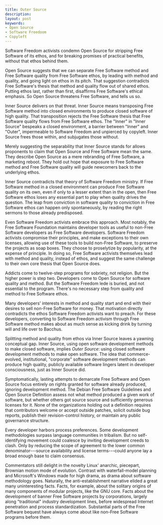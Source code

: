```yaml
---
title: Outer Source
description:
layout: post
keywords:
- Open Source
- Software Freedoom
- Copyleft
---
```


Software Freedom activists condemn Open Source for stripping Free Software of its ethos, and for breaking promises of practical benefits, without that ethos behind them.

Open Source suggests that we can separate Free Software method and Free Software quality from Free Software ethos, by leading with method and quality, and going light on ethos in its pitch.  That suggestion contradicts Free Software's thesis that method and quality flow out of shared ethos.  Putting ethos last, rather than first, disaffirms Free Software's ethical emphasis.  So Open Source threatens Free Software, and tells us so.

Inner Source delivers on that threat.  Inner Source means transposing Free Software method into closed environments to produce closed software of high quality.  That transposition rejects the Free Software thesis that Free Software quality flows from Free Software ethos.  The "Inner" in "Inner Source" bespeaks a closed environment, a barrier between "Inner" and "Outer", impermeable to Software Freedom and unpierced by copyleft.  Inner Source frees those within, and subjugates those without.

Merely suggesting the separability that Inner Source stands for allows proponents to claim that Open Source and Free Software mean the same.  They describe Open Source as a mere rebranding of Free Software, a marketing reboot.  They hold out hope that exposure to Free Software method and Free Software quality will guide newcomers back to the underlying ethos.

Inner Source contradicts that theory of Software Freedom ministry.  If Free Software method in a closed environment can produce Free Software quality on its own, even if only to a lesser extent than in the open, then Free Software ethos loses any essential part to play when quality drives the question.  The leap from conviction in software quality to conviction in Free Software ethos can happen only spontaneously, by reading the right sermons to those already predisposed.

Even Software Freedom activists embrace this approach.  Most notably, the Free Software Foundation maintains developer tools as useful to non-Free Software developers as Free Software developers.  Software Freedom activists compromise their principles, and make exceptions to their own licenses, allowing use of these tools to build non-Free Software, to preserve the projects as soap boxes.  They choose to proselytize by popularity, at the expense of principle.  In doing so, Free Software activists themselves lead with method and quality, instead of ethos, and suggest the same challenge to their own core thesis that Open Source does.

Addicts come to twelve-step programs for sobriety, not religion.  But the higher power is step two.  Developers come to Open Source for software quality and method.  But the Software Freedom lede is buried, and not essential to the program.  There's no necessary step from quality and method to Free Software ethos.

Many developers' interests in method and quality start and end with their desires to sell non-Free Software for money.  That motivation directly contradicts the ethos Software Freedom activists want to preach.  For these developers, converting to Software Freedom activism through Free Software method makes about as much sense as kicking drink by turning will and life over to Bacchus.

Splitting method and quality from ethos via Inner Source leaves a yawning conceptual gap.  Inner Source, using open software development methods to make closed software, implies _Outer Source_: using closed software development methods to make open software.  The idea that commerce-evolved, institutional, "corporate" software development methods can produce high quality, publicly available software lingers latent in developer consciousness, just as Inner Source did.

Symptomatically, lasting attempts to demarcate Free Software and Open Source focus entirely on rights granted for software already produced, ignoring development method.  The Debian Free Software Guidelines and Open Source Definition assess not what method produced a given work of software, but whether others got source source and sufficiently generous licenses for it.  None of the organizations holding out a definition requires that contributors welcome or accept outside patches, solicit outside bug reports, publish their revision-control history, or maintain any public governance structure.

Every developer harbors process preferences.  Some development methodologies surpass language communities in tribalism.  But no self-identifying movement could coalesce by inviting development creeds to clash.  Only by reducing the scope of agreement to the lower common denominator---source availability and license terms---could anyone lay a broad enough base to claim consensus.

Commentators still delight in the novelty Linux' anarchic, piecepart, Brownian motion mode of evolution.  Contrast with waterfall-model planning and Microsoft's Windows made for high drama, as drama about software methodology goes.  Naturally, the anti-establishment narrative elided a great many uninteresting facts.  Facts, for example, about the solitary origins of many components of modular projects, like the GNU core.  Facts about the development of banner Free Software projects by corporations, largely along "traditional" industry development lines, before widespread Internet penetration and process standardization.  Substantial parts of the Free Software bequest have always come about like non-Free Software programs before them.